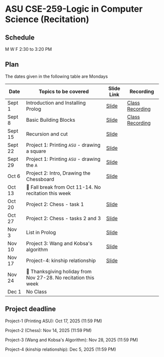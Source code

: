# ASU CSE-259-Logic in Computer Science (Recitation)

## Schedule
M W F 2:30 to 3:20 PM


## Plan
The dates given in the following table are Mondays

|Date|Topics to be covered|Slide Link|Recording|
|----|--------------------|----------|---------|
|Sept 1|Introduction and Installing Prolog|[Slide](./Recitation-1/CSE%20259%20-%20R1%20-%20Resources_and_GNU_Prolog_Installation.pdf)|[Class Recording](https://drive.google.com/file/d/1zFTmr0y_iJhKUisXzaJNJOylvHjuf4c6/view?usp=sharing)|
|Sept 8|Basic Building Blocks|[Slide](./Recitation-2/CSE%20259%20-%20R2%20-%20Basic%20building%20blocks.pdf)|[Class Recording](https://drive.google.com/file/d/1UhYYiQHdKcKw1bVySU2rhWuqu3K4kWeR/view?usp=sharing)|
|Sept 15|Recursion and cut|[Slide](./Recitation-3/CSE%20259%20-%20R3%20-%20Recursion%20and%20Cut.pdf)||
|Sept 22|Project 1: Printing `ASU` - drawing a square|[Slide](./Recitation-4/CSE%20259%20-%20R4%20-%20Project-1-Part-1.pdf)||
|Sept 29|Project 1: Printing `ASU` - drawing the `A`|[Slide](./Recitation-5/CSE%20259%20-%20R5%20-%20Project-1-Part-2.pdf)||
|Oct 6|Project 2: Intro, Drawing the Chessboard|[Slide](./Recitation-6/CSE%20259%20-%20R6%20-%20Project-2-Part-1.pdf)||
|Oct 13|🌴 Fall break from Oct 11-14. No recitation this week|||
|Oct 20|Project 2: Chess - task 1|[Slide](./Recitation-7/CSE%20259%20-%20R7%20-%20Project-2-Part-2.pdf)||
|Oct 27|Project 2: Chess - tasks 2 and 3|[Slide](./Recitation-8/CSE%20259%20-%20R8%20-%20Project-2-Part-3.pdf)||
|Nov 3|List in Prolog|[Slide](./Recitation-9/CSE%20259%20-%20R9%20-%20List-in-Prolog.pdf)||
|Nov 10|Project 3: Wang and Kobsa's algorithm|[Slide](./Recitation-10/CSE%20259%20-%20R10%20-%20Project-3.pdf)||
|Nov 17|Project-4: kinship relationship|[Slide](./Recitation-11/CSE%20259%20-%20R11%20-%20Project-4.pdf)||
|Nov 24|🌴 Thanksgiving holiday from Nov 27-28. No recitation this week|||
|Dec 1|No Class|||

## Project deadline
Project-1 (Printing ASU):  Oct 17, 2025 (11:59 PM)

Project-2 (Chess): Nov 14, 2025 (11:59 PM)

Project-3 (Wang and Kobsa's Algorithm): Nov 28, 2025 (11:59 PM)

Project-4 (kinship relationship): Dec 5, 2025 (11:59 PM)

<!--
|Jan 20|Resources, Installing GNU Prolog|[Slide Link](./Recitation-1/CSE%20259%20-%20R1%20-%20Resources_and_GNU_Prolog_Installation.pdf)|[Link]()|
|Jan 27|Basic Building Blocks|[Slide Link](./Recitation-2/CSE%20259%20-%20R2%20-%20Basic-Building-Blocks.pdf)|[Link]()|
|Feb 3|Recursion and cut|[Slide link](./Recitation-3/CSE%20259%20-%20R3%20-%20Recursion-and-Cut.pdf)|[Link](https://drive.google.com/file/d/1Z6nlO9OzkXobaNht9rVmM04mlpHKrfuE/view?usp=sharing)|
|Feb 10|Project 1: Printing `ASU` - drawing a square|[Slide Link](./Recitation-4/CSE%20259%20-%20R4%20-%20Project-1-Part-1.pdf)|[Link](https://drive.google.com/file/d/1pHtI6iDN3vKyi-dJe54l87xl4B35ixHw/view?usp=sharing)|
|Feb 17|Project 1: Printing `ASU` - drawing the `A`|[Slide Link](./Recitation-5/CSE%20259%20-%20R5%20-%20Project-1-Part-2.pdf)|[Link](https://drive.google.com/file/d/1Gt97kG-na3FeA9Tb7B7q5TcQAfHvrrx-/view?usp=sharing)|
|Feb 24|List in Prolog|[Slide Link](./Recitation-6/CSE%20259%20-%20R6%20-%20List-in-Prolog.pdf)|[Link](https://drive.google.com/file/d/1JD7_MGWMZWk0WVqqWN9y2KZ3r3RbghUu/view?usp=sharing)|
|Mar 3 |Project 2: Intro, Drawing the Chess board|[Slide Link](./Recitation-7/CSE%20259%20-%20R7%20-%20Project-2-Part-1.pdf)|[Link](https://drive.google.com/file/d/15YlGbOPXQu6G7pWABsUsDVDZuFOPVGw6/view?usp=sharing)|
|Mar 10|Spring Break 🌴 / No class in this week|N/A||
|Mar 17|Project 2: Chess - task 1|[Slide Link](./Recitation-8/CSE%20259%20-%20R8%20-%20Project-2-Part-2.pdf)|[Link](https://drive.google.com/file/d/1RL_JL3dHHwZK58rtndrRo9MDlmGppvIk/view?usp=sharing)|
|Mar 24|Project 2: Chess - task 2 and 3|[Slide Link](./Recitation-9/CSE%20259%20-%20R9%20-%20Project-2-Part-3.pdf)|[Link](https://drive.google.com/file/d/1VK1JO6usj87d2TkERbdpOvlPip2hi0i4/view?usp=drive_link)|
|Mar 31|Project 3: Wang and Kobsa's algorithm|[Slide Link](./Recitation-10/CSE%20259%20-%20R10%20-%20Project-3.pdf)|[Link](https://drive.google.com/file/d/1BYZvLOyIBDv0H3u6iQdyb_RAbVnyEhcC/view?usp=sharing)|
|Apr 7|No Class in this week|||
|Apr 14|Project-4|[Slide Link](./Recitation-11/CSE%20259%20-%20R11%20-%20Project-4.pdf)|[Link](https://drive.google.com/file/d/1tdYyOOLLe7SBjE0MUtgEWX1JRprAQ0TW/view?usp=sharing)|
|Apr 21|No Class in this week|N/A|N/A|
|Apr 28|No class in this week|N/A|N/A|




--!>
